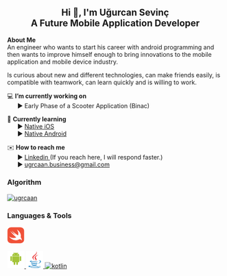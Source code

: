 <h2 align="center">Hi 👋, I'm Uğurcan Sevinç </br> A Future Mobile Application Developer </h2>

**About Me**<br/>
An engineer who wants to start his career with android programming and then wants to improve himself enough to bring innovations to the mobile application and mobile device industry. 

Is curious about new and different technologies, can make friends easily, is compatible with teamwork, can learn quickly and is willing to work.

💻 **I’m currently working on**<br/>
   &nbsp;&nbsp;&nbsp;&nbsp;&nbsp;&nbsp;► Early Phase of a Scooter Application (Binac) <br/>

📖 **Currently learning**<br/>
   &nbsp;&nbsp;&nbsp;&nbsp;&nbsp;&nbsp;► <a href="https://developer.apple.com/">Native iOS</a><br/>
   &nbsp;&nbsp;&nbsp;&nbsp;&nbsp;&nbsp;► <a href="https://developer.android.com">Native Android</a><br/>
   

✉️ **How to reach me**<br/>
   &nbsp;&nbsp;&nbsp;&nbsp;&nbsp;&nbsp;► <a href="https://linkedin.com/in/ugrcaan" target="blank"> Linkedin </a> (If you reach here, I will respond faster.) <br/>
   &nbsp;&nbsp;&nbsp;&nbsp;&nbsp;&nbsp;► ugrcaan.business@gmail.com

<h3 align="left">Algorithm</h3>
<a href="https://www.hackerrank.com/ugrcaan" target="blank"><img align="center" src="https://raw.githubusercontent.com/rahuldkjain/github-profile-readme-generator/master/src/images/icons/Social/hackerrank.svg" alt="ugrcaan" height="30" width="40" /></a>

<h3 align="left">Languages & Tools</h3>
<p align="left"> <a href="https://developer.apple.com/swift/" target="_blank" rel="noreferrer"> <img src="https://raw.githubusercontent.com/devicons/devicon/master/icons/swift/swift-original.svg" alt="swift" width="40" height="40"/> </a> </p> <p align="left"> <a href="https://developer.android.com" target="_blank"> <img src="https://raw.githubusercontent.com/devicons/devicon/master/icons/android/android-original-wordmark.svg" alt="android" width="40" height="40"/> </a> <a href="https://www.java.com" target="_blank"> <img src="https://raw.githubusercontent.com/devicons/devicon/master/icons/java/java-original.svg" alt="java" width="40" height="40"/> </a> <a href="https://kotlinlang.org" target="_blank"> <img src="https://www.vectorlogo.zone/logos/kotlinlang/kotlinlang-icon.svg" alt="kotlin" width="40" height="40"/> </a>




<!-- <p><img align="left" src="https://github-readme-stats.vercel.app/api/top-langs?username=ugurcan-sevinc&show_icons=true&locale=en&layout=compact" alt="ugurcan-sevinc" /></p> -->
